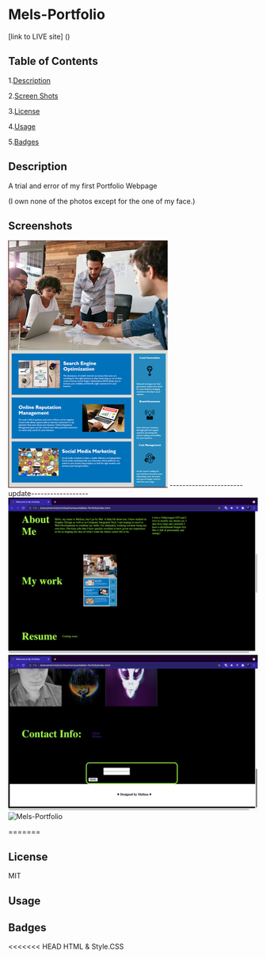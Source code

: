 # Mels-Portfolio



[link to LIVE site] ()

## Table of Contents

1.[Description](#Description)

2.[Screen Shots](#Screenshots)

3.[License](#License)

4.[Usage](#Usage)

5.[Badges](#Badges)

## Description
A trial and error of my first Portfolio Webpage 


(I own none of the photos except for the one of my face.)


## Screenshots
![Mels-Portfolio](assets/images/mockexpect.png)
-----------------------update------------------
![Mels-Portfolio](assets/images/ss1030.png)
![Mels-Portfolio](assets/images/ss1031.png)
![Mels-Portfolio](assets/images/ss1032.png)

=======

## License
MIT

## Usage

## Badges
<<<<<<< HEAD
HTML & Style.CSS

